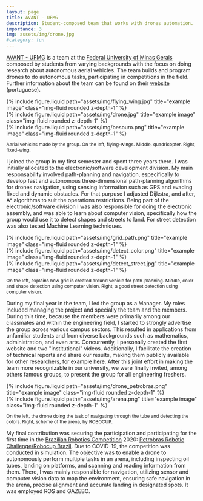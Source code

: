 ```yaml
---
layout: page
title: AVANT - UFMG
description: Student-composed team that works with drones automation.
importance: 3
img: assets/img/drone.jpg
#category: fun
---
```

[AVANT - UFMG](https://avant-ufmg.wixsite.com/avantufmg) is a team at the [Federal University of Minas Gerais](https://ufmg.br/) composed by students from varying backgrounds with the focus on doing research about autonomous aerial vehicles. The team builds and program drones to do autonomous tasks, participating in competitions in the field. Further information about the team can be found on their [website](https://avant-ufmg.wixsite.com/avantufmg) (portuguese).

<div class="row justify-content-sm-center">
    <div class="col-sm-4 mt-3 mt-md-0">
    {% include figure.liquid path="assets/img/flying_wing.jpg" title="example image" class="img-fluid rounded z-depth-1" %}
  </div>
    <div class="col-sm-3 mt-3 mt-md-0">
    {% include figure.liquid path="assets/img/drone.jpg" title="example image" class="img-fluid rounded z-depth-1" %}
  </div>
    <div class="col-sm-4 mt-3 mt-md-0">
    {% include figure.liquid path="assets/img/besouro.png" title="example image" class="img-fluid rounded z-depth-1" %}
  </div>
  <p style="font-size: 12px;" class="text-center"> Aerial vehicles made by the group. On the left, flying-wings. Middle, quadricopter. Right, fixed-wing. 
</p>
</div>

I joined the group in my first semester and spent three years there. I was initially allocated to the electronic/software development division. My main responsability involved path-planning and navigation, especifically to develop fast and autonomous three-dimensional path-planning algorithms for drones navigation, using sensing information such as GPS and evading fixed and dynamic obstacles. For that purpuse I adjusted Dijkstra, and after, A* algorithms to suit the operations restrictions. Being part of the electronic/software division I was also responsible for doing the electronic assembly, and was able to learn about computer vision, specifically how the group would use it to detect shapes and streets to land. For street detection was also tested Machine Learning techniques.

<div class="row justify-content-sm-center">
    <div class="col-sm-4 mt-3 mt-md-0">
    {% include figure.liquid path="assets/img/grid_path.png" title="example image" class="img-fluid rounded z-depth-1" %}
  </div>
    <div class="col-sm-3 mt-3 mt-md-0">
    {% include figure.liquid path="assets/img/detect_color.png" title="example image" class="img-fluid rounded z-depth-1" %}
  </div>
    <div class="col-sm-4 mt-3 mt-md-0">
    {% include figure.liquid path="assets/img/detect_street.jpg" title="example image" class="img-fluid rounded z-depth-1" %}
  </div>
  <p style="font-size: 12px;" class="text-center"> On the left, explains how grid is created around vehicle for path-planning. Middle, color and shape detection using computer vision. Right, a good street detection using computer vision. 
</p>
</div>

During my final year in the team, I led the group as a Manager. My roles included managing the project and specially the team and the members. During this time, because the members were primarily among our classmates and within the engineering field, I started to strongly advertise the group across various campus sectors. This resulted in applications from unfamiliar students and from diverse backgrounds such as mathematics, administration, and even arts. Concurrently, I personally created the first website and two "institutional" videos. Additionally, I facilitate the creation of technical reports and share our results, making them publicly available for other researchers, for example [here](https://drive.google.com/drive/u/0/folders/1ztiF_SVXgVnZf-VjEns1Qp_NAFMY7spy).  After this joint effort in making the team more recognizable in our university, we were finally invited, among others famous groups, to present the group for all engineering freshers. 

<div class="row justify-content-sm-center">
  <div class="col-sm-7 mt-3 mt-md-0">
    {% include figure.liquid path="assets/img/drone_petrobras.png" title="example image" class="img-fluid rounded z-depth-1" %}
  </div>
  <div class="col-sm-5 mt-3 mt-md-0">
    {% include figure.liquid path="assets/img/arena.png" title="example image" class="img-fluid rounded z-depth-1" %}
  </div>
    <p style="font-size: 12px;" class="text-center"> On the left, the drone doing the task of navigating through the tube and detecting the colors. Right, scheme of the arena, by ROBOCUP.
</p>
</div>

My final contribution was securing the participation and participating for the first time in the [Brazilian Robotics Competition](https://www.cbrobotica.org/) 2020: [Petrobras Robotic Challenge/Robocup Brazil](https://www.cbrobotica.org/index.php/2020/01/01/nova-categoria-desafio-de-robotica-petrobras/). Due to COVID-19, the competition was conducted in simulation. The objective was to enable a drone to autonomously perform multiple tasks in an arena, including inspecting oil tubes, landing on platforms, and scanning and reading information from them. There, I was mainly responsible for navigation, utilizing sensor and computer vision data to map the environment, ensuring safe navigation in the arena, precise alignment and accurate landing in designated spots. It was employed ROS and GAZEBO.





